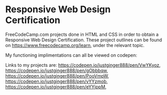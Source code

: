 # Responsive Web Design Certification
FreeCodeCamp.com projects done in HTML and CSS in order to obtain a Responsive Web Design Certification. 
These project outlines can be found on https://www.freecodecamp.org/learn, under the relevant topic.

My functioning implimentations can all be viewed on codepen:

Links to my projects are:
https://codepen.io/justginger888/pen/VwYKyoz,
https://codepen.io/justginger888/pen/gObbbqw,
https://codepen.io/justginger888/pen/PooVmpW,
https://codepen.io/justginger888/pen/vYYzmob,
https://codepen.io/justginger888/pen/eYYjppM,
